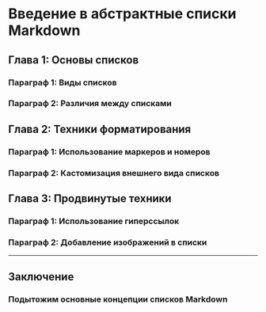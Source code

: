
# Введение в абстрактные списки Markdown
## Глава 1: Основы списков
### Параграф 1: Виды списков
### Параграф 2: Различия между списками
## Глава 2: Техники форматирования
### Параграф 1: Использование маркеров и номеров
### Параграф 2: Кастомизация внешнего вида списков
## Глава 3: Продвинутые техники
### Параграф 1: Использование гиперссылок
### Параграф 2: Добавление изображений в списки
***
## Заключение
### Подытожим основные концепции списков Markdown